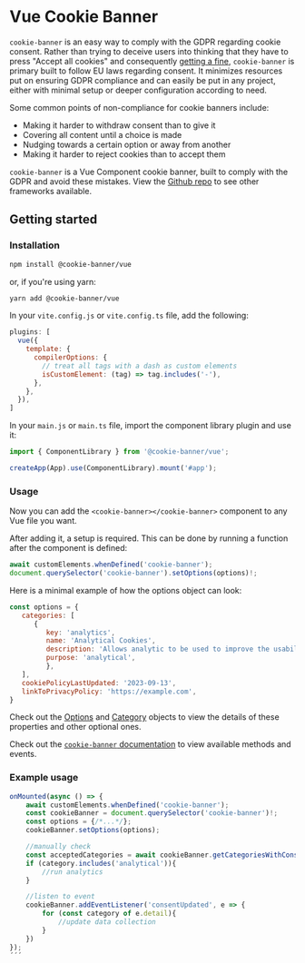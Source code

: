 # Vue Cookie Banner

`cookie-banner` is an easy way to comply with the GDPR regarding cookie consent. Rather than trying to deceive users into thinking that they have to press "Accept all cookies" and consequently [getting a fine](https://web.archive.org/web/20220422103838/https://www.theverge.com/2022/4/21/23035289/google-reject-all-cookie-button-eu-privacy-data-laws), `cookie-banner` is primary built to follow EU laws regarding consent. It minimizes resources put on ensuring GDPR compliance and can easily be put in any project, either with minimal setup or deeper configuration according to need.

Some common points of non-compliance for cookie banners include:
* Making it harder to withdraw consent than to give it
* Covering all content until a choice is made
* Nudging towards a certain option or away from another
* Making it harder to reject cookies than to accept them

`cookie-banner` is a Vue Component cookie banner, built to comply with the GDPR and avoid these mistakes. View the [Github repo](https://github.com/arvidsandin/cookie-banner) to see other frameworks available.


## Getting started

### Installation

```sh
npm install @cookie-banner/vue
```
or, if you're using yarn:
```sh
yarn add @cookie-banner/vue
```


In your `vite.config.js` or `vite.config.ts` file, add the following:
```js
plugins: [
  vue({
    template: {
      compilerOptions: {
        // treat all tags with a dash as custom elements
        isCustomElement: (tag) => tag.includes('-'),
      },
    },
  }),
]
```
In your `main.js` or `main.ts` file, import the component library plugin and use it:

```js
import { ComponentLibrary } from '@cookie-banner/vue';

createApp(App).use(ComponentLibrary).mount('#app');
```

### Usage

Now you can add the `<cookie-banner></cookie-banner>` component to any Vue file you want.

After adding it, a setup is required. This can be done by running a function after the component is defined:

```js
await customElements.whenDefined('cookie-banner');
document.querySelector('cookie-banner').setOptions(options)!;
```

Here is a minimal example of how the options object can look:

```js
const options = {
   categories: [
      {
         key: 'analytics',
         name: 'Analytical Cookies',
         description: 'Allows analytic to be used to improve the usability of the website in the future',
         purpose: 'analytical',
         },
   ],
   cookiePolicyLastUpdated: '2023-09-13',
   linkToPrivacyPolicy: 'https://example.com',
}
```

Check out the [Options](../stencil-library/docs/interfaces/options.Options.md) and [Category](../stencil-library/docs/interfaces/category.Category.md) objects to view the details of these properties and other optional ones.

Check out the [`cookie-banner` documentation](../stencil-library/docs/components/cookie-banner/readme.md) to view available methods and events.

### Example usage
```js
onMounted(async () => {
    await customElements.whenDefined('cookie-banner');
    const cookieBanner = document.querySelector('cookie-banner')!;
    const options = {/*...*/};
    cookieBanner.setOptions(options);

    //manually check
    const acceptedCategories = await cookieBanner.getCategoriesWithConsent();
    if (category.includes('analytical')){
        //run analytics
    }

    //listen to event
    cookieBanner.addEventListener('consentUpdated', e => {
        for (const category of e.detail){
            //update data collection
        }
    })
});
´´´